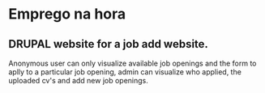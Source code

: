 # Emprego na hora

## DRUPAL website for a job add website.

Anonymous user can only visualize available job openings and the form to aplly to a particular job opening, admin can
visualize who applied, the uploaded cv's and add new job openings.
